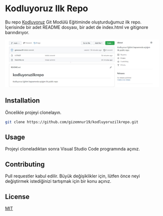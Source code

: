 # Kodluyoruz Ilk Repo

Bu repo [Kodluyoruz](https://www.kodluyoruz.org) Git Modülü Eğitiminde oluşturduğumuz ilk repo. İçerisinde bir adet README dosyası, bir adet de index.html ve gitignore barındırıyor.

![github](markdown-image.jpg)

## Installation

Öncelikle projeyi clonelayın. 

```bash
git clone https://github.com/gizemnur19/kodluyoruzilkrepo.git
```

## Usage

Projeyi cloneladıktan sonra Visual Studio Code programında açınız.


## Contributing
Pull requestler kabul edilir. Büyük değişiklikler için, lütfen önce neyi değiştirmek istediğinizi tartışmak için bir konu açınız.


## License
[MIT](https://choosealicense.com/licenses/mit/)